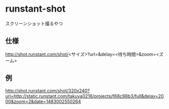 # runstant-shot

スクリーンショット撮るやつ

## 仕様

http://shot.runstant.com/shot/<サイズ>?url=<url>&delay=<待ち時間>&zoom=<ズーム>

## 例
http://shot.runstant.com/shot/320x240?url=http://static.runstant.com/takuya0216/projects/f68c98b3/full&delay=2000&zoom=2&date=1483002550264
